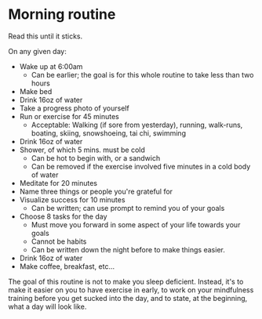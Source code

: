 # Morning routine

Read this until it sticks.

On any given day:

- Wake up at 6:00am
  - Can be earlier; the goal is for this whole routine to take less than two hours
- Make bed
- Drink 16oz of water
- Take a progress photo of yourself
- Run or exercise for 45 minutes
  - Acceptable: Walking (if sore from yesterday), running, walk-runs, boating, skiing, snowshoeing, tai chi, swimming
- Drink 16oz of water
- Shower, of which 5 mins. must be cold
  - Can be hot to begin with, or a sandwich
  - Can be removed if the exercise involved five minutes in a cold body of water
- Meditate for 20 minutes
- Name three things or people you're grateful for
- Visualize success for 10 minutes
  - Can be written; can use prompt to remind you of your goals
- Choose 8 tasks for the day
  - Must move you forward in some aspect of your life towards your goals
  - Cannot be habits
  - Can be written down the night before to make things easier.
- Drink 16oz of water
- Make coffee, breakfast, etc...

The goal of this routine is not to make you sleep deficient. Instead, it's to make it easier on you to have exercise in early, to work on your mindfulness training before you get sucked into the day, and to state, at the beginning, what a day will look like.
